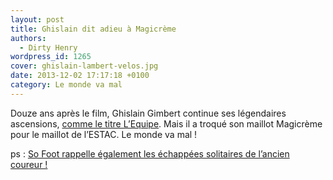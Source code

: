 ```yaml
---
layout: post
title: Ghislain dit adieu à Magicrème
authors:
  - Dirty Henry
wordpress_id: 1265
cover: ghislain-lambert-velos.jpg
date: 2013-12-02 17:17:18 +0100
category: Le monde va mal
---
```


Douze ans après le film, Ghislain Gimbert continue ses légendaires ascensions,
[comme le titre L’Equipe][2]. Mais il a troqué son maillot Magicrème pour le
maillot de l’ESTAC. Le monde va mal !

ps : [So Foot rappelle également les échappées solitaires de l’ancien
coureur !][1]

[1]:
  https://www.sofoot.com/articles/metz-taille-patron-angers-est-marron-france-ligue-2-15e-journee
[2]:
  https://www.lequipe.fr/Football/Actualites/L-ascension-de-ghislain-gimbert/420811
